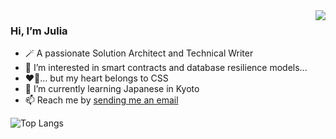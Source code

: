 <a href="https://moeyua.com">
  <img align="right" src="https://github-readme-stats.vercel.app/api?username=juliamrch&show_icons=true](https://github-readme-stats.vercel.app/api?username=juliamrch&show_icons=true&theme=transparent&hide_border=true" />
</a>

### Hi, I’m Julia

- 🪄 A passionate Solution Architect and Technical Writer
- 👀 I’m interested in smart contracts and database resilience models...
- ❤️‍🔥... but my heart belongs to CSS
- 🌱 I’m currently learning Japanese in Kyoto
- 📫 Reach me by [sending me an email](mailto:hi@juliamarch.com)

![Top Langs](https://github-readme-stats.vercel.app/api/top-langs/?username=juliamrch&layout=compact&hide_progress=true&hide_border=true)
<!---
juliamrch/juliamrch is a ✨ special ✨ repository because its `README.md` (this file) appears on your GitHub profile.
You can click the Preview link to take a look at your changes.
--->
